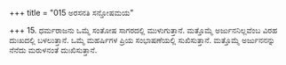 +++
title = "015 ಅರಸನತಿ ಸನ್ತೋಷಮಯ"

+++
15. ಧರ್ಮರಾಜನು ಒಮ್ಮೆ ಸಂತೋಷ ಸಾಗರದಲ್ಲಿ ಮುಳುಗುತ್ತಾನೆ. ಮತ್ತೊಮ್ಮೆ ಅರ್ಜುನನಿಲ್ಲವೆಂಬ  ವಿರಹ ದುಃಖದಲ್ಲಿ ಬಳಲುತ್ತಾನೆ. ಒಮ್ಮೆ ಮಹರ್ಷಿಗಳ ಪ್ರಿಯ ಸಂಭಾಷಣೆಯಲ್ಲಿ ಸುಖಿಸುತ್ತಾನೆ. ಮತ್ತೊಮ್ಮೆ  ಅರ್ಜುನನನ್ನು ನೆನೆದು ಮರುಳನಂತೆ ದುಃಖಿಸುತ್ತಾನೆ.